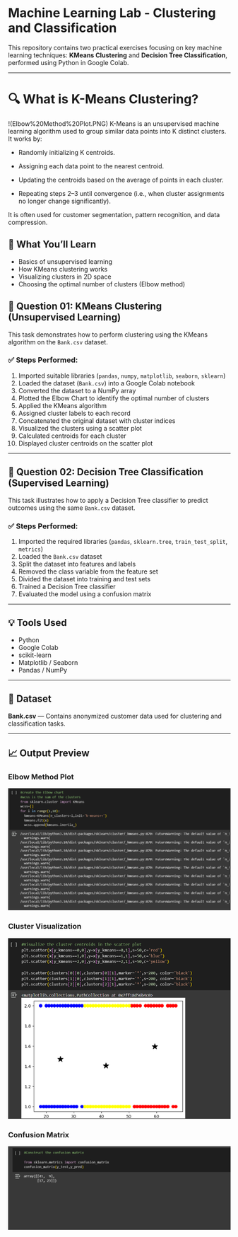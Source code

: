 # Machine Learning Lab - Clustering and Classification

This repository contains two practical exercises focusing on key machine learning techniques: **KMeans Clustering** and **Decision Tree Classification**, performed using Python in Google Colab.

---
# 🔍 What is K-Means Clustering?

!(Elbow%20Method%20Plot.PNG)
K-Means is an unsupervised machine learning algorithm used to group similar data points into K distinct clusters. It works by:

- Randomly initializing K centroids.

- Assigning each data point to the nearest centroid.

- Updating the centroids based on the average of points in each cluster.

- Repeating steps 2–3 until convergence (i.e., when cluster assignments no longer change significantly).

It is often used for customer segmentation, pattern recognition, and data compression.

## 🚀 What You’ll Learn

- Basics of unsupervised learning
- How KMeans clustering works
- Visualizing clusters in 2D space
- Choosing the optimal number of clusters (Elbow method)

## 📌 Question 01: KMeans Clustering (Unsupervised Learning)

This task demonstrates how to perform clustering using the KMeans algorithm on the `Bank.csv` dataset.

### ✅ Steps Performed:
1. Imported suitable libraries (`pandas`, `numpy`, `matplotlib`, `seaborn`, `sklearn`)
2. Loaded the dataset (`Bank.csv`) into a Google Colab notebook
3. Converted the dataset to a NumPy array
4. Plotted the Elbow Chart to identify the optimal number of clusters
5. Applied the KMeans algorithm
6. Assigned cluster labels to each record
7. Concatenated the original dataset with cluster indices
8. Visualized the clusters using a scatter plot
9. Calculated centroids for each cluster
10. Displayed cluster centroids on the scatter plot

---

## 📌 Question 02: Decision Tree Classification (Supervised Learning)

This task illustrates how to apply a Decision Tree classifier to predict outcomes using the same `Bank.csv` dataset.

### ✅ Steps Performed:
1. Imported the required libraries (`pandas`, `sklearn.tree`, `train_test_split`, `metrics`)
2. Loaded the `Bank.csv` dataset
3. Split the dataset into features and labels
4. Removed the class variable from the feature set
5. Divided the dataset into training and test sets
6. Trained a Decision Tree classifier
7. Evaluated the model using a confusion matrix

---

## 💡 Tools Used

- Python
- Google Colab
- scikit-learn
- Matplotlib / Seaborn
- Pandas / NumPy

---

## 📎 Dataset

**Bank.csv** — Contains anonymized customer data used for clustering and classification tasks.

---

## 📈 Output Preview

### Elbow Method Plot
![Elbow Method Plot](Elbow%20Method%20Plot.PNG)

### Cluster Visualization
![Cluster Visualization](Cluster%20Visualization.PNG)

### Confusion Matrix
![Confusion Matrix](Confusion%20Matrix.PNG)




